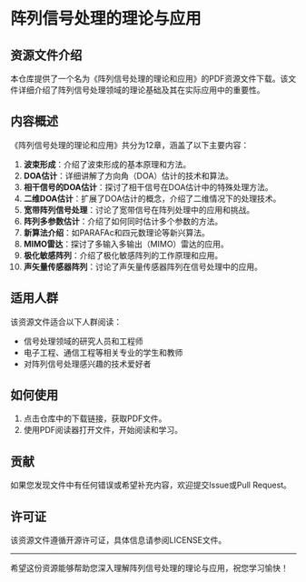 # 阵列信号处理的理论与应用

## 资源文件介绍

本仓库提供了一个名为《阵列信号处理的理论和应用》的PDF资源文件下载。该文件详细介绍了阵列信号处理领域的理论基础及其在实际应用中的重要性。

## 内容概述

《阵列信号处理的理论和应用》共分为12章，涵盖了以下主要内容：

1. **波束形成**：介绍了波束形成的基本原理和方法。
2. **DOA估计**：详细讲解了方向角（DOA）估计的技术和算法。
3. **相干信号的DOA估计**：探讨了相干信号在DOA估计中的特殊处理方法。
4. **二维DOA估计**：扩展了DOA估计的概念，介绍了二维情况下的处理技术。
5. **宽带阵列信号处理**：讨论了宽带信号在阵列处理中的应用和挑战。
6. **阵列多参数估计**：介绍了如何同时估计多个参数的方法。
7. **新算法介绍**：如PARAFAc和四元数理论等新兴算法。
8. **MIMO雷达**：探讨了多输入多输出（MIMO）雷达的应用。
9. **极化敏感阵列**：介绍了极化敏感阵列的工作原理和应用。
10. **声矢量传感器阵列**：讨论了声矢量传感器阵列在信号处理中的应用。

## 适用人群

该资源文件适合以下人群阅读：

- 信号处理领域的研究人员和工程师
- 电子工程、通信工程等相关专业的学生和教师
- 对阵列信号处理感兴趣的技术爱好者

## 如何使用

1. 点击仓库中的下载链接，获取PDF文件。
2. 使用PDF阅读器打开文件，开始阅读和学习。

## 贡献

如果您发现文件中有任何错误或希望补充内容，欢迎提交Issue或Pull Request。

## 许可证

该资源文件遵循开源许可证，具体信息请参阅LICENSE文件。

---

希望这份资源能够帮助您深入理解阵列信号处理的理论与应用，祝您学习愉快！